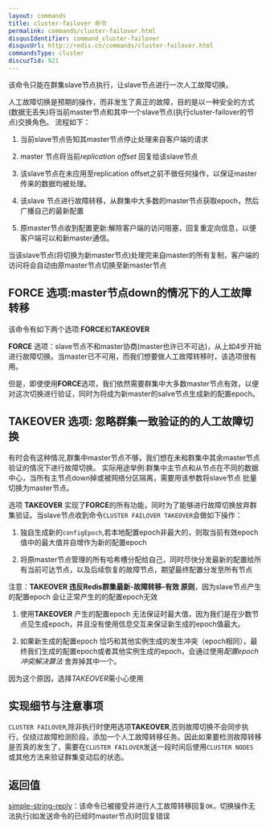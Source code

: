 ```yaml
---
layout: commands
title: cluster-failover 命令
permalink: commands/cluster-failover.html
disqusIdentifier: command_cluster-failover
disqusUrl: http://redis.cn/commands/cluster-failover.html
commandsType: cluster
discuzTid: 921
---
```


该命令只能在群集slave节点执行，让slave节点进行一次人工故障切换。

人工故障切换是预期的操作，而非发生了真正的故障，目的是以一种安全的方式(数据无丢失)将当前master节点和其中一个slave节点(执行cluster-failover的节点)交换角色。
流程如下：
1. 当前slave节点告知其master节点停止处理来自客户端的请求

2. master 节点将当前*replication offset* 回复给该slave节点

3. 该slave节点在未应用至replication offset之前不做任何操作，以保证master传来的数据均被处理。 

4. 该slave 节点进行故障转移，从群集中大多数的master节点获取epoch，然后广播自己的最新配置

5. 原master节点收到配置更新:解除客户端的访问阻塞，回复重定向信息，以便客户端可以和新master通信。


当该slave节点(将切换为新master节点)处理完来自master的所有复制，客户端的访问将会自动由原master节点切换至新master节点

## FORCE 选项:master节点down的情况下的人工故障转移

该命令有如下两个选项:**FORCE**和**TAKEOVER**

**FORCE** 选项：slave节点不和master协商(master也许已不可达)，从上如4步开始进行故障切换。当master已不可用，而我们想要做人工故障转移时，该选项很有用。

但是，即使使用**FORCE**选项，我们依然需要群集中大多数master节点有效，以便对这次切换进行验证，同时为将成为新master的salve节点生成新的配置epoch。

## TAKEOVER 选项: 忽略群集一致验证的的人工故障切换

有时会有这种情况,群集中master节点不够，我们想在未和群集中其余master节点验证的情况下进行故障切换。
实际用途举例:群集中主节点和从节点在不同的数据中心，当所有主节点down掉或被网络分区隔离，需要用该参数将slave节点
批量切换为master节点。

选项 **TAKEOVER** 实现了**FORCE**的所有功能，同时为了能够进行故障切换放弃群集验证。当slave节点收到命令`CLUSTER FAILOVER TAKEOVER`会做如下操作：

1. 独自生成新的`configEpoch`,若本地配置epoch非最大的，则取当前有效epoch值中的最大值并自增作为新的配置epoch

2. 将原master节点管理的所有哈希槽分配给自己，同时尽快分发最新的配置给所有当前可达节点，以及后续恢复的故障节点，期望最终配置分发至所有节点

注意：**TAKEOVER 违反Redis群集最新-故障转移-有效 原则**，因为slave节点产生的配置epoch 会让正常产生的的配置epoch无效

1. 使用**TAKEOVER** 产生的配置epoch 无法保证时最大值，因为我们是在少数节点见生成epoch，并且没有使用信息交互来保证新生成的epoch值最大。

2. 如果新生成的配置epoch 恰巧和其他实例生成的发生冲突（epoch相同），最终我们生成的配置epoch或者其他实例生成的epoch，会通过使用*配置epoch冲突解决算法* 舍弃掉其中一个。

因为这个原因，选择*TAKEOVER*需小心使用

## 实现细节与注意事项

`CLUSTER FAILOVER`,除非执行时使用选项**TAKEOVER**,否则故障切换不会同步执行，仅绕过故障检测阶段，添加一个人工故障转移任务。因此如果要检测故障转移
是否真的发生了，需要在`CLUSTER FAILOVER`发送一段时间后使用`CLUSTER NODES` 或其他方法来验证群集变动后的状态。

## 返回值

[simple-string-reply](/topics/protocol.html#simple-string-reply)：该命令已被接受并进行人工故障转移回复`OK`，切换操作无法执行(如发送命令的已经时master节点)时回复错误